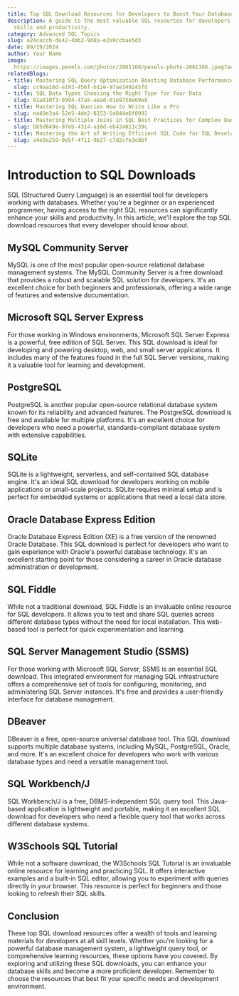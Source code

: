 ```yaml
---
title: Top SQL Download Resources for Developers to Boost Your Database Skills
description: A guide to the most valuable SQL resources for developers, helping enhance
  skills and productivity.
category: Advanced SQL Topics
slug: a24caccb-de42-4bb2-9d8a-e2a9ccbae5d3
date: 09/19/2024
author: Your Name
image: 
  https://images.pexels.com/photos/2061168/pexels-photo-2061168.jpeg?auto=compress&cs=tinysrgb&w=600
relatedBlogs:
- title: Mastering SQL Query Optimization Boosting Database Performance
  slug: cc9aa16d-e192-456f-b12e-97ae349245fd
- title: SQL Data Types Choosing the Right Type for Your Data
  slug: 02a810f3-9994-47a5-aead-01e9758e69e9
- title: Mastering SQL Queries How to Write Like a Pro
  slug: ea49e3a4-52e5-4de2-8153-5d844e6f0991
- title: Mastering Multiple Joins in SQL Best Practices for Complex Queries
  slug: bb5d649e-97eb-4314-a10d-eb424611c39c
- title: Mastering the Art of Writing Efficient SQL Code for SQL Developers
  slug: a4e9a259-9e5f-4f11-9b27-c7d2cfe3c8bf
---
```


# Introduction to SQL Downloads

SQL (Structured Query Language) is an essential tool for developers working with databases. Whether you're a beginner or an experienced programmer, having access to the right SQL resources can significantly enhance your skills and productivity. In this article, we'll explore the top SQL download resources that every developer should know about.

## MySQL Community Server

MySQL is one of the most popular open-source relational database management systems. The MySQL Community Server is a free download that provides a robust and scalable SQL solution for developers. It's an excellent choice for both beginners and professionals, offering a wide range of features and extensive documentation.

## Microsoft SQL Server Express

For those working in Windows environments, Microsoft SQL Server Express is a powerful, free edition of SQL Server. This SQL download is ideal for developing and powering desktop, web, and small server applications. It includes many of the features found in the full SQL Server versions, making it a valuable tool for learning and development.

## PostgreSQL

PostgreSQL is another popular open-source relational database system known for its reliability and advanced features. The PostgreSQL download is free and available for multiple platforms. It's an excellent choice for developers who need a powerful, standards-compliant database system with extensive capabilities.

## SQLite

SQLite is a lightweight, serverless, and self-contained SQL database engine. It's an ideal SQL download for developers working on mobile applications or small-scale projects. SQLite requires minimal setup and is perfect for embedded systems or applications that need a local data store.

## Oracle Database Express Edition

Oracle Database Express Edition (XE) is a free version of the renowned Oracle Database. This SQL download is perfect for developers who want to gain experience with Oracle's powerful database technology. It's an excellent starting point for those considering a career in Oracle database administration or development.

## SQL Fiddle

While not a traditional download, SQL Fiddle is an invaluable online resource for SQL developers. It allows you to test and share SQL queries across different database types without the need for local installation. This web-based tool is perfect for quick experimentation and learning.

## SQL Server Management Studio (SSMS)

For those working with Microsoft SQL Server, SSMS is an essential SQL download. This integrated environment for managing SQL infrastructure offers a comprehensive set of tools for configuring, monitoring, and administering SQL Server instances. It's free and provides a user-friendly interface for database management.

## DBeaver

DBeaver is a free, open-source universal database tool. This SQL download supports multiple database systems, including MySQL, PostgreSQL, Oracle, and more. It's an excellent choice for developers who work with various database types and need a versatile management tool.

## SQL Workbench/J

SQL Workbench/J is a free, DBMS-independent SQL query tool. This Java-based application is lightweight and portable, making it an excellent SQL download for developers who need a flexible query tool that works across different database systems.

## W3Schools SQL Tutorial

While not a software download, the W3Schools SQL Tutorial is an invaluable online resource for learning and practicing SQL. It offers interactive examples and a built-in SQL editor, allowing you to experiment with queries directly in your browser. This resource is perfect for beginners and those looking to refresh their SQL skills.

## Conclusion

These top SQL download resources offer a wealth of tools and learning materials for developers at all skill levels. Whether you're looking for a powerful database management system, a lightweight query tool, or comprehensive learning resources, these options have you covered. By exploring and utilizing these SQL downloads, you can enhance your database skills and become a more proficient developer. Remember to choose the resources that best fit your specific needs and development environment.